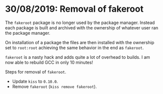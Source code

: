 # 30/08/2019: Removal of fakeroot

The `fakeroot` package is no longer used by the package manager. Instead
each package is built and archived with the ownership of whatever user
ran the package manager.

On installation of a package the files are then installed with the
ownership set to `root:root` achieving the same behavior in the end as
`fakeroot`.

`fakeroot` is a nasty hack and adds quite a lot of overhead to builds. I
am now able to rebuild GCC in only 10 minutes!

Steps for removal of `fakeroot`.

-   Update `kiss` to `0.10.0`.
-   Remove `fakeroot` (`kiss remove fakeroot`).
